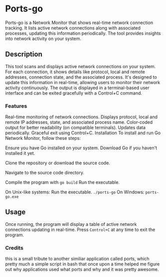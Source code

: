 # Ports-go

Ports-go is a Network Monitor that shows real-time network connection tracking.
It lists active network connections along with associated processes, updating
this information periodically. The tool provides insights into network activity
on your system.

## Description

This tool scans and displays active network connections on your system. For each
connection, it shows details like protocol, local and remote addresses,
connection state, and the associated process. It's designed to update this
information in real-time, allowing users to monitor their network activity
continuously. The output is displayed in a terminal-based user interface and can
be exited gracefully with a Control+C command.

### Features

Real-time monitoring of network connections. Displays protocol, local and remote
IP addresses, state, and associated process name. Color-coded output for better
readability (on compatible terminals). Updates data periodically. Graceful exit
using Control+C. Installation To install and run Go Network Monitor, follow
these steps:

Ensure you have Go installed on your system. Download Go if you haven't
installed it yet.

Clone the repository or download the source code.

Navigate to the source code directory.

Compile the program with `go build` Run the executable.

On Unix-like systems: Run the executable. `./ports-go` On Windows:
`ports-go.exe`

## Usage

Once running, the program will display a table of active network connections
updating in real-time. Press `Control+C` at any time to exit the program.

### Credits

this is a small tribute to another similiar application called ports, which
pretty much a simple script in bash that once upon a time helped me figure out
why applications used what ports and why and it was pretty awesome.

